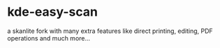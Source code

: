 # kde-easy-scan
a skanlite fork with many extra features like direct printing, editing, PDF operations and much more...

